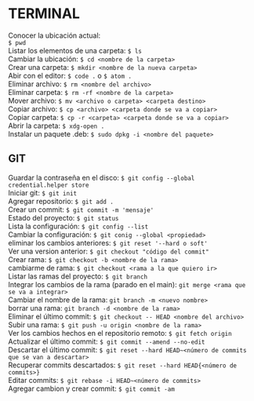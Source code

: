 # TERMINAL

Conocer la ubicación actual:  
 `$ pwd`  
Listar los elementos de una carpeta:
 `$ ls`     
Cambiar la ubicación:
 `$ cd <nombre de la carpeta>`<br>
Crear una carpeta:
 `$ mkdir <nombre de la nueva carpeta>`<br>
Abir con el editor:
 `$ code .` o `$ atom .`<br>
Eliminar archivo:
 `$ rm <nombre del archivo>`<br>
Eliminar carpeta:
 `$ rm -rf <nombre de la carpeta>`<br>
Mover archivo:
 `$ mv <archivo o carpeta> <carpeta destino>`<br>
Copiar archivo:
 `$ cp <archivo> <carpeta donde se va a copiar>`<br>
Copiar carpeta:
 `$ cp -r <carpeta> <carpeta donde se va a copiar>`<br>
Abrir la carpeta:
 `$ xdg-open .` <br>
Instalar un paquete .deb:
 `$ sudo dpkg -i <nombre del paquete>`

## GIT

Guardar la contraseña en el disco:
`$ git config --global credential.helper store`<br>
Iniciar git:
 `$ git init` <br>
Agregar repositorio:
 `$ git add .` <br>
Crear un commit:
 `$ git commit -m 'mensaje'`<br>
Estado del proyecto:
 `$ git status`<br>
Lista la configuración:
 `$ git config --list`<br>
Cambiar la configuración:
 `$ git conig --global <propiedad>`<br>
eliminar los cambios anteriores:
 `$ git reset '--hard o soft'`<br>
Ver una version anterior:
 `$ git checkout "código del commit"`<br>
Crear rama:
 `$ git checkout -b <nombre de la rama>`<br>
cambiarme de rama:
 `$ git checkout <rama a la que quiero ir>`<br>
Listar las ramas del proyecto:
 `$ git branch`<br>
Integrar los cambios de la rama (parado en el main):
 `git merge <rama que se va a integrar>`<br>
Cambiar el nombre de la rama:
 `git branch -m <nuevo nombre>`<br>
borrar una rama:
`git branch -d <nombre de la rama>`<br>
Eliminar el último commit:
`$ git checkout -- HEAD <nombre del archivo>`<br>
Subir una rama:
`$ git push -u origin <nombre de la rama>`<br>
Ver los cambios hechos en el repositorio remoto:
`$ git fetch origin`<br>
Actualizar el último commit:
`$ git commit --amend --no-edit`<br>
Descartar el último commit:
`$ git reset --hard HEAD~<número de commits que se van a descartar>`<br>
Recuperar commits descartados:
`$ git reset --hard HEAD{<número de commits>}`<br>
Editar commits:
`$ git rebase -i HEAD~<número de commits>`<br>
Agregar cambion y crear commit:
`$ git commit -am`  
